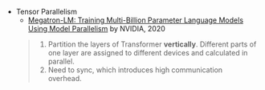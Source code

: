 - Tensor Parallelism
    - [Megatron-LM: Training Multi-Billion Parameter Language Models Using Model Parallelism](http://arxiv.org/abs/1909.08053) by NVIDIA, 2020
    > 1. Partition the layers of Transformer **vertically**. Different parts of one layer are assigned to different devices and calculated in parallel.
    > 2. Need to sync, which introduces high communication overhead. 